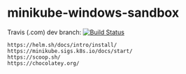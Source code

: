 # minikube-windows-sandbox

Travis (.com) dev branch:
[![Build Status](https://travis-ci.com/githubfoam/minikube-windows-sandbox.svg?branch=master)](https://travis-ci.com/githubfoam/minikube-windows-sandbox)  

~~~~
https://helm.sh/docs/intro/install/
https://minikube.sigs.k8s.io/docs/start/
https://scoop.sh/
https://chocolatey.org/
~~~~
